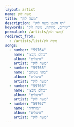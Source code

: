 ```yaml
---
layout: artist
name: משה לוק
title: "משה לוק"
description: "דף האמן משה לוק"
keywords: "שירים, מוזיקה, משה לוק"
permalink: /artists/משה-לוק/
redirect_from:
  - /artists/list/משה לוק
songs:
  - number: "59764"
    name: "כולם נקבצו"
    album: "סינגלים"
    artist: "משה לוק"
  - number: "59765"
    name: "בואי בשלום"
    album: "סינגלים"
    artist: "משה לוק"
  - number: "59766"
    name: "כולם נקבצו"
    album: "סינגלים"
    artist: "משה לוק"
  - number: "59767"
    name: "מזרחית"
    album: "סינגלים"
    artist: "משה לוק"
---
```

